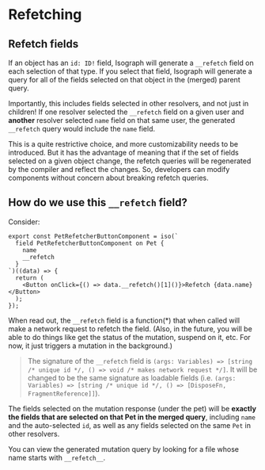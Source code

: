 # Refetching

## Refetch fields

If an object has an `id: ID!` field, Isograph will generate a `__refetch` field on each selection of that type. If you select that field, Isograph will generate a query for all of the fields selected on that object in the (merged) parent query.

Importantly, this includes fields selected in other resolvers, and not just in children! If one resolver selected the `__refetch` field on a given user and **another** resolver selected `name` field on that same user, the generated `__refetch` query would include the `name` field.

This is a quite restrictive choice, and more customizability needs to be introduced. But it has the advantage of meaning that if the set of fields selected on a given object change, the refetch queries will be regenerated by the compiler and reflect the changes. So, developers can modify components without concern about breaking refetch queries.

## How do we use this `__refetch` field?

Consider:

```tsx
export const PetRefetcherButtonComponent = iso(`
  field PetRefetcherButtonComponent on Pet {
    name
    __refetch
  }
`)((data) => {
  return (
    <Button onClick={() => data.__refetch()[1]()}>Refetch {data.name}</Button>
  );
});
```

When read out, the `__refetch` field is a function(\*) that when called will make a network request to refetch the field. (Also, in the future, you will be able to do things like get the status of the mutation, suspend on it, etc. For now, it just triggers a mutation in the background.)

> The signature of the `__refetch` field is `(args: Variables) => [string /* unique id */, () => void /* makes network request */]`. It will be changed to be the same signature as loadable fields (i.e. `(args: Variables) => [string /* unique id */, () => [DisposeFn, FragmentReference]]`).

The fields selected on the mutation response (under the pet) will be **exactly the fields that are selected on that Pet in the merged query**, including `name` and the auto-selected `id`, as well as any fields selected on the same `Pet` in other resolvers.

You can view the generated mutation query by looking for a file whose name starts with `__refetch__`.
